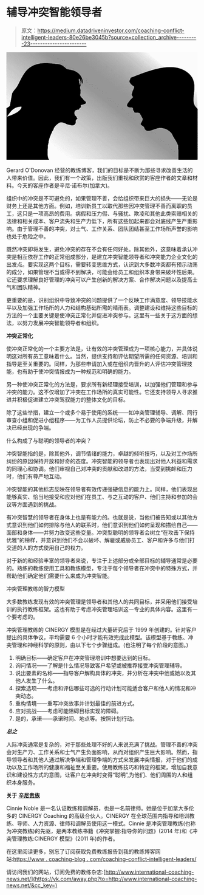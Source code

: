 # 辅导冲突智能领导者

> 原文：<https://medium.datadriveninvestor.com/coaching-conflict-intelligent-leaders-80e26be3045b?source=collection_archive---------23----------------------->

![](img/ed3668e209ed6ab2707645c14dbce248.png)

Gerard O'Donovan 经营的教练博客，我们的目标是不断为那些寻求改善生活的人带来价值。因此，我们有一个政策，出版我们重视和欣赏的客座作者的文章和材料。今天的客座作者是辛尼·诺布尔(加拿大)。

组织中的冲突是不可避免的，如果管理不善，会给组织带来巨大的损失——无论是财务上还是其他方面。例如，培训新员工以取代那些因冲突管理不善而离职的员工，这只是一项高昂的费用。病假和压力假、与骚扰、欺凌和其他此类索赔相关的法律和相关成本、客户流失和生产力低下，所有这些加起来都会对底线产生严重影响。由于管理不善的冲突，对士气、工作关系、团队团结甚至工作场所声誉的影响也处于危险之中。

既然冲突即将发生，避免冲突的存在不会有任何好处。除其他外，这意味着承认冲突是相互依存工作的正常组成部分，是建立冲突智能领导者和冲突能力企业文化的出发点。要实现这两个目标，需要转变思维方式，认识到大多数冲突都有预示动荡的成分，如果管理不当或得不到解决，可能会给员工和组织本身带来破坏性后果。它还要求理解良好管理的冲突可以产生创新的解决方案、合作解决问题以及提高士气和团队精神。

更重要的是，识别组织中导致冲突的问题提供了一个反映工作满意度、领导技能水平以及加强工作场所的人力和结构基础所需的晴雨表。调整建设和维持这些目标的方法的一个主要关键是使冲突正常化并促进冲突参与。这里有一些关于这方面的想法，以努力发展冲突智能领导者和组织。

**冲突正常化**

使冲突正常化的一个主要方法是，让有效的冲突管理成为一项核心能力，并具体说明这对所有员工意味着什么。当然，提供支持和评估期望所需的任何资源、培训和指导是至关重要的。同样，为那些申请加入或在组织内晋升的人评估冲突管理技能，也有助于使冲突情报成为一种规范和明确的能力。

另一种使冲突正常化的方法是，要求所有新经理接受培训，以加强他们管理和参与冲突的能力。这不仅增加了冲突在工作场所的真实可能性。它还支持领导人寻求推进并积极促进建立冲突驾驭能力的整体文化的目标。

除了这些举措，建立一个或多个易于使用的系统——如冲突管理辅导、调解、同行审查小组和促进小组程序——为工作人员提供论坛，防止不必要的争端升级，并解决已经出现的争端。

什么构成了与聪明的领导者的冲突？

冲突智能指的是，除其他外，调节情绪的能力，卓越的倾听技巧，以及对工作场所纠纷的原因保持开放和好奇的态度。冲突智能的领导者也表现出对他人利益和需求的同理心和协调。他们审视自己对冲突的贡献和改进的方法，当受到挑衅和压力时，他们有尊严地互动。

冲突智能的其他标志反映在领导者有效传递强硬信息的能力上。同样，他们表现出能够真实、恰当地接受和应对他们在员工、与之互动的客户、他们主持和参加的会议等方面遇到的挑战。

有冲突智慧的领导者在身体上也是有能力的。也就是说，当他们被告知或以其他方式意识到他们如何排除与他人的联系时，他们意识到他们如何呈现和描绘自己——面部和身体——并努力改变这些变量。冲突型聪明的领导者会树立“在攻击下保持优雅”的榜样，并意识到他们不会以破坏、解雇或威胁员工、客户和许多与他们打交道的人的方式使用自己的权力。

对于新的和经验丰富的领导者来说，专注于上述部分或全部目标的辅导通常是必要的。熟练的教练使用工具和教练模型，专注于每个领导者在冲突中的特殊方式，并帮助他们确定他们需要什么来成为冲突智能。

冲突管理教练的智力模型

大多数教练发现有效的冲突管理是领导者和其他人的共同目标，并采用他们接受培训的执行教练框架。这也有助于考虑冲突管理培训这一专业的具体内容。这里有一个要考虑的。

冲突管理教练的 CINERGY 模型是在经过大量研究后于 1999 年创建的。针对客户提出的具体争议，平均需要 6 个小时才能有效完成此模型。该模型基于教练、冲突管理和神经科学的原则，由以下七个步骤组成。(也注明了每个阶段的意图。)

1.  明确目标——确定客户在冲突管理培训中想要达到的目标。
2.  询问情况——了解是什么情况导致客户希望或被推荐接受冲突管理辅导。
3.  说出要素的名称——指导客户解构具体的冲突，并分析在冲突中他或她以及其他人发生了什么。
4.  探索选项——考虑和评估哪些可选的行动计划可能适合客户和他人的情况和冲突动态。
5.  重构情境——重写冲突故事并计划最佳的前进方式。
6.  应对挑战——考虑可能阻碍目标实现的障碍。
7.  是的，承诺——承诺时间、地点等。按照计划行动。

***总之***

人际冲突通常是复杂的，对于那些处理不好的人来说充满了挑战。管理不善的冲突会对生产力、工作关系和士气产生负面影响，从而对组织产生巨大影响。然而，指导领导者和其他人通过解决争端和管理争端的方式来发展冲突情报，对于他们的成功以及工作场所的健康和福祉至关重要。使用教练技巧和特定的框架，增加自我意识和建设性方式的意图，让客户在冲突时变得“聪明”,为他们、他们周围的人和组织本身服务。

**关于** [**辛尼贵族**](http://www.cinergycoaching.com/)

Cinnie Noble 是一名认证教练和调解员，也是一名前律师。她是位于加拿大多伦多的 CINERGY Coaching 的高级合伙人。CINERGY 在全球范围内指导和培训教练、导师、人力资源、律师和调解员使用这一模式。Cinnie 是冲突管理教练(也称为冲突教练)的先驱，是两本教练书籍《冲突掌握:指导你的问题》(2014 年)和《冲突管理教练:CINERGY 模型》(2011 年)的作者。

在这里阅读更多，别忘了订阅获取免费教练报告到我的教练博客网站:[https://www . coaching-blog . com/coaching-conflict-intelligent-leaders/](https://www.coaching-blog.com/coaching-conflict-intelligent-leaders/)

请访问我们的网站，订阅免费的教练杂志:[http://www.international-coaching-news.net/](https://vk.com/away.php?to=http://www.international-coaching-news.net/&cc_key=)